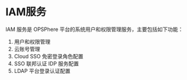 # IAM服务
IAM 服务是 OPSPhere 平台的系统用户和权限管理服务，主要包括如下功能：
1. 用户和权限管理
2. 云账号管理
3. Cloud SSO 免密登录角色配置
4. SSO 联邦认证 IDP 服务配置
5. LDAP 平台登录认证配置